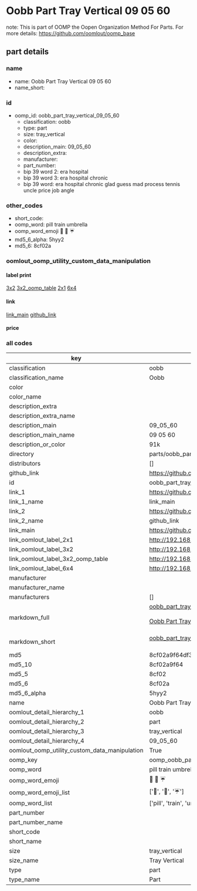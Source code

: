 # Oobb Part Tray Vertical 09 05 60  

note: This is part of OOMP the Oopen Organization Method For Parts. For more details: https://github.com/oomlout/oomp_base

##  part details





### name
* name: Oobb Part Tray Vertical 09 05 60
* name_short: 
### id
* oomp_id: oobb_part_tray_vertical_09_05_60
  * classification: oobb
  * type: part
  * size: tray_vertical
  * color: 
  * description_main: 09_05_60
  * description_extra: 
  * manufacturer: 
  * part_number: 
  * bip 39 word 2: era hospital
  * bip 39 word 3: era hospital chronic
  * bip 39 word: era hospital chronic glad guess mad process tennis uncle price job angle

### other_codes
* short_code: 
* oomp_word: pill train umbrella
* oomp_word_emoji :pill: :train: :umbrella:
* md5_6_alpha: 5hyy2
* md5_6: 8cf02a






### oomlout_oomp_utility_custom_data_manipulation
#### label print
[3x2](http://192.168.1.245:1112/?label=oomp%205hyy2)
[3x2_oomp_table](http://192.168.1.107:1112/?label=oomp%205hyy2)
[2x1](http://192.168.1.242:1112/?label=oomp%205hyy2)
[6x4](http://192.168.1.55:1112/?label=oomp%205hyy2)    

#### link

[link_main](https://github.com/oomlout/oomlout_oomp_current_version_messy/tree/main/parts/oobb_part_tray_vertical_09_05_60) [github_link](https://github.com/oomlout/oomlout_oomp_part_src/tree/main/parts/oobb_part_tray_vertical_09_05_60)                             

#### price







### all codes 
| key | value |  
| --- | --- |  
| classification | oobb |  
| classification_name | Oobb |  
| color |  |  
| color_name |  |  
| description_extra |  |  
| description_extra_name |  |  
| description_main | 09_05_60 |  
| description_main_name | 09 05 60 |  
| description_or_color | 91k |  
| directory | parts/oobb_part_tray_vertical_09_05_60 |  
| distributors | [] |  
| github_link | https://github.com/oomlout/oomlout_oomp_part_src/tree/main/parts/oobb_part_tray_vertical_09_05_60 |  
| id | oobb_part_tray_vertical_09_05_60 |  
| link_1 | https://github.com/oomlout/oomlout_oomp_current_version_messy/tree/main/parts/oobb_part_tray_vertical_09_05_60 |  
| link_1_name | link_main |  
| link_2 | https://github.com/oomlout/oomlout_oomp_part_src/tree/main/parts/oobb_part_tray_vertical_09_05_60 |  
| link_2_name | github_link |  
| link_main | https://github.com/oomlout/oomlout_oomp_current_version_messy/tree/main/parts/oobb_part_tray_vertical_09_05_60 |  
| link_oomlout_label_2x1 | http://192.168.1.242:1112/?label=oomp%205hyy2 |  
| link_oomlout_label_3x2 | http://192.168.1.245:1112/?label=oomp%205hyy2 |  
| link_oomlout_label_3x2_oomp_table | http://192.168.1.107:1112/?label=oomp%205hyy2 |  
| link_oomlout_label_6x4 | http://192.168.1.55:1112/?label=oomp%205hyy2 |  
| manufacturer |  |  
| manufacturer_name |  |  
| manufacturers | [] |  
| markdown_full | [oobb_part_tray_vertical_09_05_60](https://github.com/oomlout/oomlout_oomp_current_version_messy/tree/main/parts/oobb_part_tray_vertical_09_05_60)<br>[](https://github.com/oomlout/oomlout_oomp_current_version_messy/tree/main/parts/oobb_part_tray_vertical_09_05_60)<br>[Oobb Part Tray Vertical 09 05 60](https://github.com/oomlout/oomlout_oomp_current_version_messy/tree/main/parts/oobb_part_tray_vertical_09_05_60)<br><br> |  
| markdown_short | [oobb_part_tray_vertical_09_05_60](https://github.com/oomlout/oomlout_oomp_current_version_messy/tree/main/parts/oobb_part_tray_vertical_09_05_60)<br><br> |  
| md5 | 8cf02a9f64df357216b3b62850db7a62 |  
| md5_10 | 8cf02a9f64 |  
| md5_5 | 8cf02 |  
| md5_6 | 8cf02a |  
| md5_6_alpha | 5hyy2 |  
| name | Oobb Part Tray Vertical 09 05 60 |  
| oomlout_detail_hierarchy_1 | oobb |  
| oomlout_detail_hierarchy_2 | part |  
| oomlout_detail_hierarchy_3 | tray_vertical |  
| oomlout_detail_hierarchy_4 | 09_05_60 |  
| oomlout_oomp_utility_custom_data_manipulation | True |  
| oomp_key | oomp_oobb_part_tray_vertical_09_05_60 |  
| oomp_word | pill train umbrella |  
| oomp_word_emoji | :pill: :train: :umbrella: |  
| oomp_word_emoji_list | [':pill:', ':train:', ':umbrella:'] |  
| oomp_word_list | ['pill', 'train', 'umbrella'] |  
| part_number |  |  
| part_number_name |  |  
| short_code |  |  
| short_name |  |  
| size | tray_vertical |  
| size_name | Tray Vertical |  
| type | part |  
| type_name | Part |  
